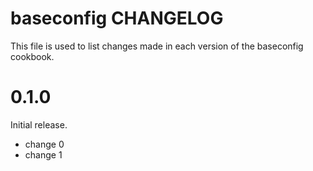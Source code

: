 # baseconfig CHANGELOG

This file is used to list changes made in each version of the baseconfig cookbook.

# 0.1.0

Initial release.

- change 0
- change 1

